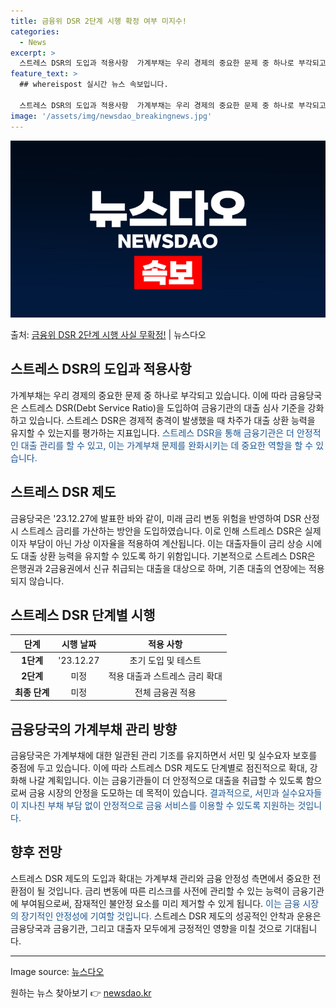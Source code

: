 ```yaml
---
title: 금융위 DSR 2단계 시행 확정 여부 미지수!
categories:
  - News
excerpt: >
  스트레스 DSR의 도입과 적용사항  가계부채는 우리 경제의 중요한 문제 중 하나로 부각되고 있습니다. 이에 …
feature_text: >
  ## whereispost 실시간 뉴스 속보입니다.

  스트레스 DSR의 도입과 적용사항  가계부채는 우리 경제의 중요한 문제 중 하나로 부각되고 있습니다. 이에 …
image: '/assets/img/newsdao_breakingnews.jpg'
---
```


![뉴스다오 속보](/assets/img/newsdao_breakingnews.jpg)

<p>출처: <a href="https://newsdao.kr/4267" rel="dofollow">금융위 DSR 2단계 시행 사실 무확정!</a> | 뉴스다오</p>

<h2 data-ke-size="size26">스트레스 DSR의 도입과 적용사항</h2>
<p data-ke-size="size16">가계부채는 우리 경제의 중요한 문제 중 하나로 부각되고 있습니다. 이에 따라 금융당국은 스트레스 DSR(Debt Service Ratio)을 도입하여 금융기관의 대출 심사 기준을 강화하고 있습니다. 스트레스 DSR은 경제적 충격이 발생했을 때 차주가 대출 상환 능력을 유지할 수 있는지를 평가하는 지표입니다. <span style="color: #1a5490;">스트레스 DSR을 통해 금융기관은 더 안정적인 대출 관리를 할 수 있고, 이는 가계부채 문제를 완화시키는 데 중요한 역할을 할 수 있습니다.</span></p>

<h2 data-ke-size="size26">스트레스 DSR 제도</h2>
<p data-ke-size="size16">금융당국은 '23.12.27에 발표한 바와 같이, 미래 금리 변동 위험을 반영하여 DSR 산정 시 스트레스 금리를 가산하는 방안을 도입하였습니다. 이로 인해 스트레스 DSR은 실제 이자 부담이 아닌 가상 이자율을 적용하여 계산됩니다. 이는 대출자들이 금리 상승 시에도 대출 상환 능력을 유지할 수 있도록 하기 위함입니다. 기본적으로 스트레스 DSR은 은행권과 2금융권에서 신규 취급되는 대출을 대상으로 하며, 기존 대출의 연장에는 적용되지 않습니다.</p>

<h2 data-ke-size="size26">스트레스 DSR 단계별 시행</h2>
<table>
<thead>
<tr>
<th>단계</th>
<th>시행 날짜</th>
<th>적용 사항</th>
</tr>
</thead>
<tbody>
<tr>
<td style="text-align: center; height: 17px;"><b>1단계</b></td>
<td style="text-align: center; height: 17px;">'23.12.27</td>
<td style="text-align: center; height: 17px;">초기 도입 및 테스트</td>
</tr>
<tr>
<td style="text-align: center; height: 17px;"><b>2단계</b></td>
<td style="text-align: center; height: 17px;">미정</td>
<td style="text-align: center; height: 17px;">적용 대출과 스트레스 금리 확대</td>
</tr>
<tr>
<td style="text-align: center; height: 17px;"><b>최종 단계</b></td>
<td style="text-align: center; height: 17px;">미정</td>
<td style="text-align: center; height: 17px;">전체 금융권 적용</td>
</tr>
</tbody>
</table>

<h2 data-ke-size="size26">금융당국의 가계부채 관리 방향</h2>
<p data-ke-size="size16">금융당국은 가계부채에 대한 일관된 관리 기조를 유지하면서 서민 및 실수요자 보호를 중점에 두고 있습니다. 이에 따라 스트레스 DSR 제도도 단계별로 점진적으로 확대, 강화해 나갈 계획입니다. 이는 금융기관들이 더 안정적으로 대출을 취급할 수 있도록 함으로써 금융 시장의 안정을 도모하는 데 목적이 있습니다. <span style="color: #1a5490;">결과적으로, 서민과 실수요자들이 지나친 부채 부담 없이 안정적으로 금융 서비스를 이용할 수 있도록 지원하는 것입니다.</span></p>

<h2 data-ke-size="size26">향후 전망</h2>
<p data-ke-size="size16">스트레스 DSR 제도의 도입과 확대는 가계부채 관리와 금융 안정성 측면에서 중요한 전환점이 될 것입니다. 금리 변동에 따른 리스크를 사전에 관리할 수 있는 능력이 금융기관에 부여됨으로써, 잠재적인 불안정 요소를 미리 제거할 수 있게 됩니다. <span style="color: #1a5490;">이는 금융 시장의 장기적인 안정성에 기여할 것입니다.</span> 스트레스 DSR 제도의 성공적인 안착과 운용은 금융당국과 금융기관, 그리고 대출자 모두에게 긍정적인 영향을 미칠 것으로 기대됩니다.</p>

<hr>
<p data-ke-size="size16">Image source: <a href="https://newsdao.kr/4267">뉴스다오</a></p>
 

원하는 뉴스 찾아보기 👉 <a href="https://newsdao.kr" rel="dofollow">newsdao.kr</a>


